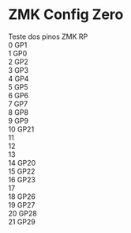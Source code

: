 # ZMK Config Zero

Teste dos pinos
ZMK RP  
0   GP1  
1   GP0  
2   GP2  
3   GP3  
4   GP4  
5   GP5  
6   GP6  
7   GP7  
8   GP8  
9   GP9  
10  GP21  
11    
12    
13    
14  GP20  
15  GP22  
16  GP23  
17    
18  GP26  
19  GP27  
20  GP28  
21  GP29  